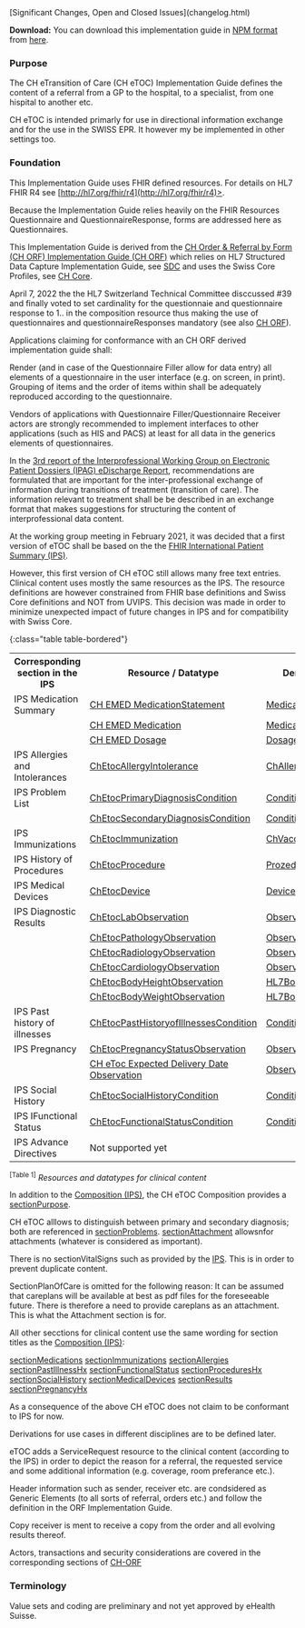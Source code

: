 <div markdown="1" class="stu-note">
[Significant Changes, Open and Closed Issues](changelog.html)
</div>

**Download:**
You can download this implementation guide in [NPM format](https://confluence.hl7.org/display/FHIR/NPM+Package+Specification) from [here](package.tgz).


### Purpose
The CH eTransition of Care (CH eTOC) Implementation Guide defines the content of a referral from a GP to the hospital, to a specialist, from one hispital to another etc.

CH eTOC is intended primarly for use in directional information exchange and for the use in the SWISS EPR. It however my be implemented in other settings too.


### Foundation    
This Implementation Guide uses FHIR defined resources. For details on HL7 FHIR R4 see [http://hl7.org/fhir/r4](http://hl7.org/fhir/r4)>.

Because the Implementation Guide relies heavily on the FHIR Resources Questionnaire and QuestionnaireResponse, forms are addressed here as Questionnaires.
  
This Implementation Guide is derived from the [CH Order & Referral by Form (CH ORF) Implementation Guide (CH ORF)](http://build.fhir.org/ig/hl7ch/ch-orf/index.html) which relies on HL7 Structured Data Capture Implementation Guide, see [SDC](http://build.fhir.org/ig/HL7/sdc/) and uses the Swiss Core Profiles, see [CH Core](http://build.fhir.org/ig/hl7ch/ch-core/index.html).

April 7, 2022 the the HL7 Switzerland Technical Committee disccussed #39 and finally voted to set cardinality for the questionnaie and questionnaire response to 1.. in the composition resource thus making the use of questionnaires and questionnaireResponses mandatory (see also [CH ORF](http://build.fhir.org/ig/hl7ch/ch-orf/index.html)).

Applications claiming for conformance with an CH ORF derived implementation guide shall:
  
Render (and in case of the Questionnaire Filler allow for data entry) all elements of a questionnaire in the user interface (e.g. on screen, in print). 
Grouping of items and the order of items within shall be adequately reproduced according to the questionnaire.

Vendors of applications with Questionnaire Filler/Questionnaire Receiver actors are strongly recommended to implement interfaces to other applications (such as HIS and PACS) at least for all data in the generics elements of questionnaires.

In the [3rd report of the Interprofessional Working Group on Electronic Patient Dossiers (IPAG) eDischarge Report](https://www.e-health-suisse.ch/fileadmin/user_upload/Dokumente/2018/D/181206_eTOC-eUeberweisungsbericht-IPAG_d.pdf), recommendations are formulated that are important for the inter-professional exchange of information during transitions of treatment (transition of care). The information relevant to treatment shall be be described in an exchange format that makes suggestions for structuring the content of interprofessional data content.  

At the working group meeting in February 2021, it was decided that a first version of eTOC shall be based on the the [FHIR International Patient Summary (IPS)](http://hl7.org/fhir/uv/ips/).

However, this first version of CH eTOC still allows many free text entries. 
Clinical content uses mostly the same resources as the IPS. The resource definitions are however constrained from FHIR base definitions and Swiss Core definitions and NOT from UVIPS. This decision was made in order to minimize unexpected impact of future changes in IPS and for compatibility with Swiss Core.
    

{:class="table table-bordered"}
<table>
    <tbody>
        <tr>
            <th>Corresponding section in the IPS</th>
            <th>Resource / Datatype</th>
            <th>Derived from</th>
        </tr>
        <tr>
            <td>IPS Medication Summary</td>
            <td><a href="http://fhir.ch/ig/ch-emed/StructureDefinition/ch-emed-medicationstatement">CH EMED MedicationStatement</a></td>
            <td><a href="http://hl7.org/fhir/R4/medicationstatement.html">MedicationStatement</a></td>
        </tr>
        <tr>
            <td></td>
            <td><a href="http://fhir.ch/ig/ch-emed/StructureDefinition/ch-emed-medication">CH EMED Medication</a></td>
            <td><a href="http://hl7.org/fhir/R4/medication.html">Medication</a></td>
        </tr>
        <tr>
            <td></td>
            <td><a href="http://fhir.ch/ig/ch-emed/StructureDefinition/ch-emed-dosage">CH EMED Dosage</a></td>
            <td><a href="http://hl7.org/fhir/R4/datatypes.html#Dosage">Dosage</a></td>
        </tr>
        <tr>
            <td>IPS Allergies and Intolerances</td>
            <td><a href="http://fhir.ch/ig/ch-etoc/StructureDefinition/ch-etoc-allergyintolerance">ChEtocAllergyIntolerance</a></td>
            <td><a href="http://fhir.ch/ig/ch-allergyintolerance/StructureDefinition/ch-allergyintolerance">ChAllergyIntolerance</a></td>
        </tr>
        <tr>
            <td>IPS Problem List</td>
            <td><a href="http://fhir.ch/ig/ch-etoc/StructureDefinition/ch-etoc-primary-diagnosis">ChEtocPrimaryDiagnosisCondition</a></td>
            <td><a href="http://hl7.org/fhir/R4/condition.html">Condition</a></td>
        </tr>
        <tr>
            <td></td>
            <td><a href="http://fhir.ch/ig/ch-etoc/StructureDefinition/ch-etoc-secondary-diagnosis">ChEtocSecondaryDiagnosisCondition</a></td>
            <td><a href="http://hl7.org/fhir/R4/condition.html">Condition</a></td>
        </tr>
        <tr>
            <td>IPS Immunizations</td>
            <td><a href="http://fhir.ch/ig/ch-etoc/StructureDefinition/ch-etoc-immunization">ChEtocImmunization</a></td>
            <td><a href="http://fhir.ch/ig/ch-vacd/StructureDefinition/ch-vacd-immunization">ChVacdImmunization</a></td>
            <td></td>
        </tr>
        <tr>
            <td>IPS History of Procedures</td>
            <td><a href="http://fhir.ch/ig/ch-etoc/StructureDefinition/ch-etoc-procedure">ChEtocProcedure</a></td>
            <td><a href="http://hl7.org/fhir/R4/prozedure.html">Prozedure</a></td>
        </tr>
        <tr>
            <td>IPS Medical Devices</td>
            <td><a href="http://fhir.ch/ig/ch-etoc/StructureDefinition/ch-etoc-device">ChEtocDevice</a></td>
            <td><a href="http://hl7.org/fhir/R4/device.html">Device</a></td>
        </tr>
        <tr>
            <td>IPS Diagnostic Results</td>
            <td><a href="http://fhir.ch/ig/ch-etoc/StructureDefinition/ch-etoc-lab-observation">ChEtocLabObservation</a></td>
            <td><a href="http://hl7.org/fhir/R4/observation.html">Observation</a></td>
        </tr>
        <tr>
            <td></td>
            <td><a href="http://fhir.ch/ig/ch-etoc/StructureDefinition/ch-etoc-pahtology-observation">ChEtocPathologyObservation</a></td>
            <td><a href="http://hl7.org/fhir/R4/observation.html">Observation</a></td>
        </tr>
        <tr>
            <td></td>
            <td><a href="http://fhir.ch/ig/ch-etoc/StructureDefinition/ch-etoc-radiolology-observation">ChEtocRadiologyObservation</a></td>
            <td><a href="http://hl7.org/fhir/R4/observation.html">Observation</a></td>
        </tr>
        <tr>
            <td></td>
            <td><a href="http://fhir.ch/ig/ch-etoc/StructureDefinition/ch-etoc-cardiolology-observation">ChEtocCardiologyObservation</a></td>
            <td><a href="http://hl7.org/fhir/R4/observation.html">Observation</a></td>
        </tr>
        <tr>
            <td></td>
            <td><a href="http://fhir.ch/ig/ch-etoc/StructureDefinition/ch-etoc-bodyheight-observation">ChEtocBodyHeightObservation</a></td>
            <td><a href="http://hl7.org/fhir/StructureDefinition/bodyheight">HL7BodyHeight</a></td>
        </tr>
        <tr>
            <td></td>
            <td><a href="http://fhir.ch/ig/ch-etoc/StructureDefinition/ch-etoc-bodyweight-observation">ChEtocBodyWeightObservation</a></td>
            <td><a href="http://hl7.org/fhir/StructureDefinition/bodyweight">HL7BodyWeight</a></td>
        </tr>
        <tr>
            <td>IPS Past history of illnesses</td>
            <td><a href="http://fhir.ch/ig/ch-etoc/StructureDefinition/ch-etoc-illness">ChEtocPastHistoryofIllnessesCondition</a></td>
            <td><a href="http://hl7.org/fhir/R4/condition.html">Condition</a></td>
        </tr>
        <tr>
            <td>IPS Pregnancy</td>
            <td><a href="http://fhir.ch/ig/ch-etoc/StructureDefinition/ch-etoc-pregnancystatus">ChEtocPregnancyStatusObservation</a></td>
            <td><a href="http://hl7.org/fhir/R4/observation.html">Observation</a></td>
        </tr>
        <tr>
            <td></td>
            <td><a href="http://fhir.ch/ig/ch-etoc/StructureDefinition/ch-etoc-expecteddeliverydate">CH eToc Expected Delivery Date Observation</a></td>
            <td><a href="http://hl7.org/fhir/R4/observation.html">Observation</a></td>
        </tr>
        <tr>
            <td>IPS Social History</td>
            <td><a href="http://fhir.ch/ig/ch-etoc/StructureDefinition/ch-etoc-socialhistory">ChEtocSocialHistoryCondition</a></td>
            <td><a href="http://hl7.org/fhir/R4/condition.html">Condition</a></td>
        </tr>
        <tr>
            <td>IPS IFunctional Status</td>
            <td><a href="http://fhir.ch/ig/ch-etoc/StructureDefinition/ch-etoc-functionalstatus">ChEtocFunctionalStatusCondition</a></td>
            <td><a href="http://hl7.org/fhir/R4/condition.html">Condition</a></td>
        </tr>
        <tr>
            <td>IPS Advance Directives</td>
            <td>Not supported yet</td>
        </tr>
    </tbody>
</table>

<sup>&#91;Table 1&#93;</sup> *Resources and datatypes for clinical content*

In addition to the [Composition (IPS)](https://build.fhir.org/ig/HL7/fhir-ips/StructureDefinition-Composition-uv-ips.htmlhttps://build.fhir.org/ig/HL7/fhir-ips/StructureDefinition-Composition-uv-ips.html), the CH eTOC Composition provides a [sectionPurpose](https://build.fhir.org/ig/hl7ch/ch-etoc/branches/main/StructureDefinition-ch-etoc-composition-definitions.html#Composition.sectionPurpose).

CH eTOC  alllows to distinguish between primary and secondary diagnosis; both are referenced in [sectionProblems](https://build.fhir.org/ig/hl7ch/ch-etoc/branches/main/StructureDefinition-ch-etoc-composition-definitions.html#Composition.sectionProblems). [sectionAttachment](https://build.fhir.org/ig/hl7ch/ch-etoc/branches/main/section:sectionAttachment) allowsnfor attachments (whatever is considered as important).

There is no sectionVitalSigns  such as provided by the [IPS](https://build.fhir.org/ig/HL7/fhir-ips/StructureDefinition-Composition-uv-ips-definitions.html#Composition.section:sectionVitalSigns). This is in order to prevent duplicate content.

SectionPlanOfCare is omitted for the following reason: It can be assumed that careplans will be available at best as pdf files for the foreseeable future. There is therefore a need to provide careplans as an attachment. This is what the Attachment section is for.

All other secctions for clinical content use the same wording for section titles as the  [Composition (IPS)](https://build.fhir.org/ig/HL7/fhir-ips/StructureDefinition-Composition-uv-ips.htmlhttps://build.fhir.org/ig/HL7/fhir-ips/StructureDefinition-Composition-uv-ips.html):

[sectionMedications](https://build.fhir.org/ig/hl7ch/ch-etoc/branches/main/StructureDefinition-ch-etoc-composition-definitions.html#Composition.sectionMedications) 
[sectionImmunizations](https://build.fhir.org/ig/hl7ch/ch-etoc/branches/main/StructureDefinition-ch-etoc-composition-definitions.html#Composition.sectionImmunizations) 
[sectionAllergies](https://build.fhir.org/ig/hl7ch/ch-etoc/branches/main/sectionAllergies) 
[sectionPastIllnessHx](https://build.fhir.org/ig/hl7ch/ch-etoc/branches/main/sectionPastIllnessHx) 
[sectionFunctionalStatus](https://build.fhir.org/ig/hl7ch/ch-etoc/branches/main/ection:sectionFunctionalStatus) 
[sectionProceduresHx](https://build.fhir.org/ig/hl7ch/ch-etoc/branches/main/sectionProceduresHx) 
[sectionSocialHistory](https://build.fhir.org/ig/hl7ch/ch-etoc/branches/main/sectionSocialHistory) 
[sectionMedicalDevices](https://build.fhir.org/ig/hl7ch/ch-etoc/branches/main/sectionMedicalDevices) 
[sectionResults](https://build.fhir.org/ig/hl7ch/ch-etoc/branches/main/ection:sectionResults) 
[sectionPregnancyHx](https://build.fhir.org/ig/hl7ch/ch-etoc/branches/main/sectionPregnancy) 


As a consequence of the above CH eTOC does not claim to be conformant to IPS for now.

Derivations for use cases in different disciplines are to be defined later. 

eTOC adds a ServiceRequest resource to the clinical content (according to the IPS) in order to depict the reason for a referral, the requested service and some additional information (e.g. coverage, room preferance etc.). 

Header information such as sender, receiver etc. are condsidered as Generic Elements (to all sorts of referral, orders etc.) and follow the definition in the ORF Implementation Guide.  

Copy receiver is ment to receive a copy from the order and all evolving results thereof.

Actors, transactions and security considerations are covered in the corresponding sections of [CH-ORF](http://build.fhir.org/ig/hl7ch/ch-orf/index.html)
    

### Terminology
Value sets and coding are preliminary and not yet approved by eHealth Suisse.
     
